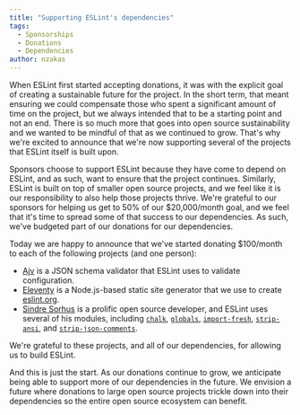 ```yaml
---
title: "Supporting ESLint's dependencies"
tags:
  - Sponsorships
  - Donations
  - Dependencies
author: nzakas
---
```


When ESLint first started accepting donations, it was with the explicit goal of creating a sustainable future for the project. In the short term, that meant ensuring we could compensate those who spent a significant amount of time on the project, but we always intended that to be a starting point and not an end. There is so much more that goes into open source sustainability and we wanted to be mindful of that as we continued to grow. That's why we're excited to announce that we're now supporting several of the projects that ESLint itself is built upon.

Sponsors choose to support ESLint because they have come to depend on ESLint, and as such, want to ensure that the project continues. Similarly, ESLint is built on top of smaller open source projects, and we feel like it is our responsibility to also help those projects thrive. We're grateful to our sponsors for helping us get to 50% of our $20,000/month goal, and we feel that it's time to spread some of that success to our dependencies. As such, we've budgeted part of our donations for our dependencies.

Today we are happy to announce that we've started donating $100/month to each of the following projects (and one person):

* [Ajv](https://npmjs.com/package/ajv) is a JSON schema validator that ESLint uses to validate configuration.
* [Eleventy](https://www.11ty.dev/) is a Node.js-based static site generator that we use to create [eslint.org](http://eslint.org).
* [Sindre Sorhus](https://sindresorhus.com/) is a prolific open source developer, and ESLint uses several of his modules, including [`chalk`](https://npmjs.com/package/chalk), [`globals`](https://npmjs.com/package/globals), [`import-fresh`](https://npmjs.com/package/import-fresh), [`strip-ansi`](https://npmjs.com/package/strip-ansi), and [`strip-json-comments`](https://npmjs.com/package/strip-json-comments).

We're grateful to these projects, and all of our dependencies, for allowing us to build ESLint.

And this is just the start. As our donations continue to grow, we anticipate being able to support more of our dependencies in the future. We envision a future where donations to large open source projects trickle down into their dependencies so the entire open source ecosystem can benefit.
